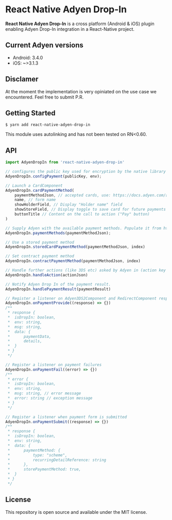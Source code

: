 # React Native Adyen Drop-In

**React Native Adyen Drop-In** is a cross platform (Android & iOS) plugin enabling Adyen Drop-In integration in a React-Native project.

## Current Adyen versions

* Android: 3.4.0
* iOS: ~>3.1.3

## Disclamer

At the moment the implementation is very opiniated on the use case we encountered. Feel free to submit P.R.

## Getting Started

`$ yarn add react-native-adyen-drop-in`

This module uses autolinking and has not been tested on RN<0.60.

## API

```jsx
import AdyenDropIn from 'react-native-adyen-drop-in'

// configures the public key used for encryption by the native library and sets the environment "test/live" that Adyen should be using.
AdyenDropIn.configPayment(publicKey, env);

// Launch a CardComponent
AdyenDropIn.cardPaymentMethod(
    paymentMethodJson, // accepted cards, use: https://docs.adyen.com/api-explorer/#/PaymentSetupAndVerificationService/paymentMethods result or provide yours.
    name, // form name
    showHolderField, // Display "Holder name" field
    showStoreField, // Display toggle to save card for future payments
    buttonTitle // Content on the call to action ("Pay" button)
)

// Supply Adyen with the available payment methods. Populate it from https://docs.adyen.com/api-explorer/#/PaymentSetupAndVerificationService/paymentMethods or supply custom JSON yourself.
AdyenDropIn.paymentMethods(paymentMethodJson);

// Use a stored payment method
AdyenDropIn.storedCardPaymentMethod(paymentMethodJson, index)

// Set contract payment method
AdyenDropIn.contractPaymentMethod(paymentMethodJson, index)

// Handle further actions (like 3DS etc) asked by Adyen in (action key in /payments response - ie iDEAL, Bancontact)
AdyenDropIn.handleAction(actionJson)

// Notify Adyen Drop In of the payment result.
AdyenDropIn.handlePaymentResult(paymentResult)

// Register a listener on Adyen3DS2Component and RedirectComponent responses
AdyenDropIn.onPaymentProvide((response) => {})
/**
 * response {
 *  isDropIn: boolean,
 *  env: string,
 *  msg: string,
 *  data: {
 *      paymentData,
 *      details,
 *  }
 * }
 */

// Register a listener on payment failures
AdyenDropIn.onPaymentFail((error) => {})
/**
 * error {
 *  isDropIn: boolean,
 *  env: string,
 *  msg: string, // error message
 *  error: string // exception message
 * }
 */

// Register a listener when payment form is submitted
AdyenDropIn.onPaymentSubmit((response) => {})
/**
 * response {
 *  isDropIn: boolean,
 *  env: string,
 *  data: {
 *      paymentMethod: {
 *          type: "scheme",
 *          recurringDetailReference: string
 *      },
 *      storePaymentMethod: true,
 *  }
 * }
 */


```

## License

This repository is open source and available under the MIT license.